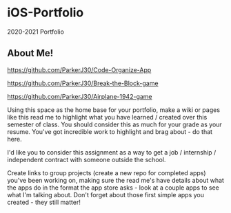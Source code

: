 # iOS-Portfolio
2020-2021 Portfolio

## About Me!

https://github.com/ParkerJ30/Code-Organize-App 


https://github.com/ParkerJ30/Break-the-Block-game


https://github.com/ParkerJ30/Airplane-1942-game

Using this space as the home base for your portfolio, make a wiki or pages like this read me to highlight what you have learned / created over this semester of class. You should consider this as much for your grade as your resume. You've got incredible work to highlight and brag about - do that here. 

I'd like you to consider this assignment as a way to get a job / internship / independent contract with someone outside the school.

Create links to group projects (create a new repo for completed apps) you've been working on, making sure the read me's have details about what the apps do in the format the app store asks - look at a couple apps to see what I'm talking about. Don't forget about those first simple apps you created - they still matter!

